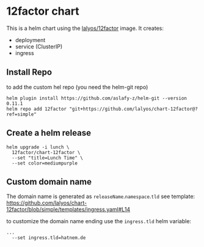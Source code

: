 # 12factor chart

This is a helm chart using the [lalyos/12factor](https://hub.docker.com/r/lalyos/12factor) image.
It creates:
- deployment
- service (ClusterIP)
- ingress

## Install Repo

to add the custom hel repo (you need the helm-git repo)
```
helm plugin install https://github.com/aslafy-z/helm-git --version 0.11.1
helm repo add 12factor "git+https://github.com/lalyos/chart-12factor@?ref=simple"
```

## Create a helm release
```
helm upgrade -i lunch \
  12factor/chart-12factor \
  --set "title=Lunch Time" \
  --set color=mediumpurple
```

## Custom domain name

The domain name is generated as `releaseName`.`namespace`.`tld`
see template: https://github.com/lalyos/chart-12factor/blob/simple/templates/ingress.yaml#L14

to customize the domain name ending use the `ingress.tld` helm variable:
```
...
  --set ingress.tld=hatnem.de
```
